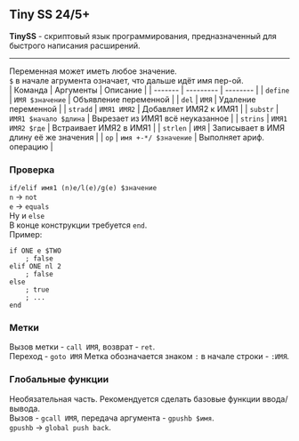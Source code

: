 ## Tiny SS 24/5+
**TinySS** - скриптовый язык программирования, предназначенный для быстрого написания расширений.

---
Переменная может иметь любое значение.  
`$` в начале агрумента означает, что дальше идёт имя пер-ой.  
| Команда | Аргументы | Описание |
| ------- | --------- | -------- |
| `define` | `ИМЯ $значение` | Объявление переменной |
| `del` | `ИМЯ` | Удаление переменной |
| `stradd` | `ИМЯ1 ИМЯ2` | Добавляет ИМЯ2 к ИМЯ1 |
| `substr` | `ИМЯ1 $начало $длина` | Вырезает из ИМЯ1 всё неуказанное |
| `strins` | `ИМЯ1 ИМЯ2 $где` | Встраивает ИМЯ2 в ИМЯ1 |
| `strlen` | `ИМЯ` | Записывает в ИМЯ длину её же значения |
| `op` | `имя +-*/ $значение` | Выполняет ариф. операцию |

### Проверка
`if/elif имя1 (n)e/l(e)/g(e) $значение`  
`n` -> `not`  
`e` -> `equals`  
Ну и `else`  
В конце конструкции требуется `end`.  
Пример:
```
if ONE e $TWO
	; false
elif ONE nl 2
	; false
else
	; true
	; ...
end
```

### Метки
Вызов метки - `call ИМЯ`, возврат - `ret`.  
Переход - `goto ИМЯ`
Метка обозначается знаком `:` в начале строки - `:ИМЯ`.
### Глобальные функции
Необязательная часть. Рекомендуется сделать базовые функции ввода/вывода.  
Вызов - `gcall ИМЯ`, передача аргумента - `gpushb $имя`.  
`gpushb` -> `global push back`.  
